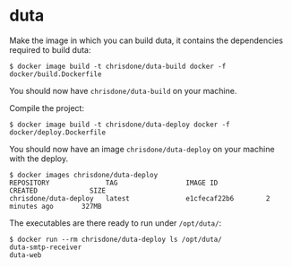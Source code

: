 # duta

Make the image in which you can build duta, it contains the
dependencies required to build duta:

    $ docker image build -t chrisdone/duta-build docker -f docker/build.Dockerfile

You should now have `chrisdone/duta-build` on your machine.

Compile the project:

    $ docker image build -t chrisdone/duta-deploy docker -f docker/deploy.Dockerfile

You should now have an image `chrisdone/duta-deploy` on your machine
with the deploy.

    $ docker images chrisdone/duta-deploy
    REPOSITORY              TAG                 IMAGE ID            CREATED             SIZE
    chrisdone/duta-deploy   latest              e1cfecaf22b6        2 minutes ago       327MB

The executables are there ready to run under `/opt/duta/`:

    $ docker run --rm chrisdone/duta-deploy ls /opt/duta/
    duta-smtp-receiver
    duta-web
